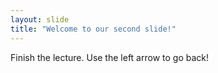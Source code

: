 ```yaml
---
layout: slide
title: "Welcome to our second slide!"
---
```

Finish the lecture.
Use the left arrow to go back!
